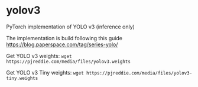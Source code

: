 # yolov3
PyTorch implementation of YOLO v3 (inference only)

The implementation is build following this guide https://blog.paperspace.com/tag/series-yolo/

Get YOLO v3 weights:
`wget https://pjreddie.com/media/files/yolov3.weights`

Get YOLO v3 Tiny weights:
`wget https://pjreddie.com/media/files/yolov3-tiny.weights`
